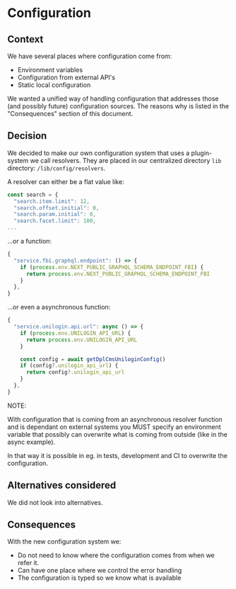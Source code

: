 # Configuration

## Context

We have several places where configuration come from:

- Environment variables
- Configuration from external API's
- Static local configuration

We wanted a unified way of handling configuration that addresses those (and
possibly future) configuration sources.
The reasons why is listed in the "Consequences" section of this document.

## Decision

We decided to make our own configuration system that uses a plugin-system we
call resolvers. They are placed in our centralized directory `lib` directory:
`/lib/config/resolvers`.

A resolver can either be a flat value like:

```typescript
const search = {
  "search.item.limit": 12,
  "search.offset.initial": 0,
  "search.param.initial": 0,
  "search.facet.limit": 100,
...
```

...or a function:

```typescript
{
  "service.fbi.graphql.endpoint": () => {
    if (process.env.NEXT_PUBLIC_GRAPHQL_SCHEMA_ENDPOINT_FBI) {
      return process.env.NEXT_PUBLIC_GRAPHQL_SCHEMA_ENDPOINT_FBI
    }
  },
}
```

...or even a asynchronous function:

```typescript
{
  "service.unilogin.api.url": async () => {
    if (process.env.UNILOGIN_API_URL) {
      return process.env.UNILOGIN_API_URL
    }

    const config = await getDplCmsUniloginConfig()
    if (config?.unilogin_api_url) {
      return config?.unilogin_api_url
    }
  },
}
```

NOTE:

With configuration that is coming from an asynchronous resolver function and is dependant
on external systems you MUST specify an environment variable that possibly can
overwrite what is coming from outside (like in the async example).

In that way it is possible in eg. in tests, development and CI to overwrite the configuration.

## Alternatives considered

We did not look into alternatives.

## Consequences

With the new configuration system we:

- Do not need to know where the configuration comes from when we refer it.
- Can have one place where we control the error handling
- The configuration is typed so we know what is available

